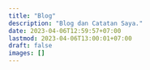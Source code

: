 ```yaml
---
title: "Blog"
description: "Blog dan Catatan Saya."
date: 2023-04-06T12:59:57+07:00
lastmod: 2023-04-06T13:00:01+07:00
draft: false
images: []
---
```

